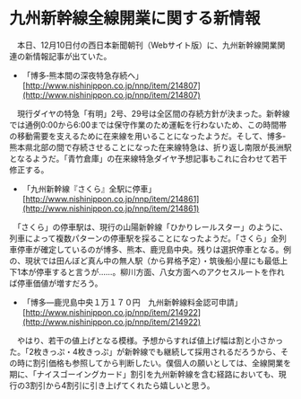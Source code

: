# 九州新幹線全線開業に関する新情報

<div class="section">　本日、12月10日付の西日本新聞朝刊（Webサイト版）に、九州新幹線開業関連の新情報記事が出ていた。

* 「博多‐熊本間の深夜特急存続へ」[http://www.nishinippon.co.jp/nnp/item/214807](http://www.nishinippon.co.jp/nnp/item/214807)

　現行ダイヤの特急「有明」2号、29号は全区間の存続方針が決まった。新幹線では通例0:00から6:00までは保守作業のため運転を行わないため、この時間帯の移動需要を支えるために在来線を用いることになったようだ。そして、博多‐熊本県北部の間で存続させることになった在来線特急は、折り返し南限が長洲駅となるようだ。「青竹倉庫」の在来線特急ダイヤ予想記事もこれに合わせて若干修正する。

* 「九州新幹線『さくら』全駅に停車」[http://www.nishinippon.co.jp/nnp/item/214861](http://www.nishinippon.co.jp/nnp/item/214861)

　「さくら」の停車駅は、現行の山陽新幹線「ひかりレールスター」のように、列車によって複数パターンの停車駅を採ることになったようだ。「さくら」全列車停車が確定しているのが博多、熊本、鹿児島中央。残りは選択停車となる。例の、現状では田んぼど真ん中の無人駅（から昇格予定）・筑後船小屋にも最低上下1本が停車すると言うが……。柳川方面、八女方面へのアクセスルートを作れば停車価値が増すだろう。

* 「博多―鹿児島中央１万１７０円　九州新幹線料金認可申請」[http://www.nishinippon.co.jp/nnp/item/214922](http://www.nishinippon.co.jp/nnp/item/214922)

　やはり、若干の値上げとなる模様。予想からすれば値上げ幅は割と小さかった。「2枚きっぷ・4枚きっぷ」が新幹線でも継続して採用されるだろうから、その時に割引価格も参照してから判断したい。僕個人の願いとしては、全線開業を期に、「ナイスゴーイングカード」割引を九州新幹線を含む経路においても、現行の3割引から4割引に引き上げてくれたら嬉しいと思う。</div>
